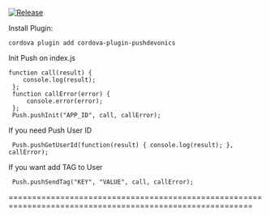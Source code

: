 [![Release](https://jitpack.io/v/PushDevonics/push-devonics-cordova.svg)](https://jitpack.io/#PushDevonics/push-devonics-cordova)


Install Plugin:

    cordova plugin add cordova-plugin-pushdevonics

Init Push on index.js

    function call(result) {
        console.log(result);
     };
     function callError(error) {
         console.error(error);
     };
     Push.pushInit("APP_ID", call, callError);

If you need Push User ID
        
     Push.pushGetUserId(function(result) { console.log(result); }, callError);

If you want add TAG to User

     Push.pushSendTag("KEY", "VALUE", call, callError);

     
     
     
==========================================================================================================

